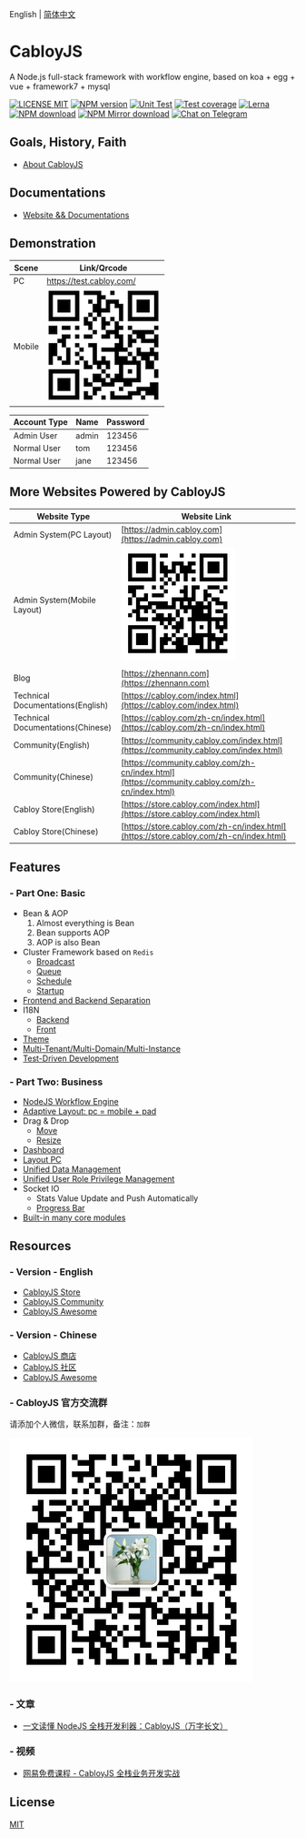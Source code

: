 English | [简体中文](./README.md)

# CabloyJS

A Node.js full-stack framework with workflow engine, based on koa + egg + vue + framework7 + mysql

[![LICENSE MIT][license-image]][license-url]
[![NPM version][npm-image]][npm-url]
[![Unit Test][test-image]][test-url]
[![Test coverage][codecov-image]][codecov-url]
[![Lerna][lerna-image]][lerna-url]
[![NPM download][download-image]][download-url]
[![NPM Mirror download][download-image-mirror]][download-url-mirror]
[![Chat on Telegram](https://img.shields.io/badge/Chat%20on-Telegram-brightgreen.svg)](https://t.me/cabloyjs)

[license-image]: https://img.shields.io/badge/license-MIT-blue.svg
[license-url]: https://github.com/zhennann/cabloy/blob/master/LICENSE
[npm-image]: https://img.shields.io/npm/v/cabloy.svg?style=flat-square
[npm-url]: https://npmjs.com/package/cabloy
[test-image]: https://github.com/zhennann/cabloy/workflows/actions-unittest/badge.svg
[test-url]: https://github.com/zhennann/cabloy/actions
[codecov-image]: https://img.shields.io/codecov/c/github/zhennann/cabloy.svg?style=flat-square
[codecov-url]: https://codecov.io/gh/zhennann/cabloy
[lerna-image]: https://img.shields.io/badge/maintained%20with-lerna-cc00ff.svg
[lerna-url]: https://lernajs.io
[download-image]: https://img.shields.io/npm/dm/cabloy?color=orange&label=npm%20downloads
[download-url]: https://npmjs.com/package/cabloy
[download-image-mirror]: https://npmmirror.com/badge/d/cabloy.svg
[download-url-mirror]: https://npmmirror.com/package/cabloy

## Goals, History, Faith

- [About CabloyJS](https://cabloy.com/articles/introduce.html)

## Documentations

- [Website && Documentations](https://cabloy.com)

## Demonstration

| Scene  | Link/Qrcode                                                        |
| ------ | ------------------------------------------------------------------ |
| PC     | https://test.cabloy.com/                                           |
| Mobile | ![cabloy-demo-qrcode](./docs/assets/images/cabloy-demo-qrcode.png) |

| Account Type | Name  | Password |
| ------------ | ----- | -------- |
| Admin User   | admin | 123456   |
| Normal User  | tom   | 123456   |
| Normal User  | jane  | 123456   |

## More Websites Powered by CabloyJS

| Website Type                      | Website Link                                                                                   |
| --------------------------------- | ---------------------------------------------------------------------------------------------- |
| Admin System(PC Layout)           | [https://admin.cabloy.com](https://admin.cabloy.com)                                           |
| Admin System(Mobile Layout)       | ![cabloy-admin-qrcode](./docs/assets/images/cabloy-admin-qrcode.png)                           |
|                                   |                                                                                                |
| Blog                              | [https://zhennann.com](https://zhennann.com)                                                   |
| Technical Documentations(English) | [https://cabloy.com/index.html](https://cabloy.com/index.html)                                 |
| Technical Documentations(Chinese) | [https://cabloy.com/zh-cn/index.html](https://cabloy.com/zh-cn/index.html)                     |
| Community(English)                | [https://community.cabloy.com/index.html](https://community.cabloy.com/index.html)             |
| Community(Chinese)                | [https://community.cabloy.com/zh-cn/index.html](https://community.cabloy.com/zh-cn/index.html) |
| Cabloy Store(English)             | [https://store.cabloy.com/index.html](https://store.cabloy.com/index.html)                     |
| Cabloy Store(Chinese)             | [https://store.cabloy.com/zh-cn/index.html](https://store.cabloy.com/zh-cn/index.html)         |

## Features

### - Part One: Basic

- Bean & AOP
  1. Almost everything is Bean
  2. Bean supports AOP
  3. AOP is also Bean
- Cluster Framework based on `Redis`
  - [Broadcast](https://cabloy.com/articles/broadcast.html)
  - [Queue](https://cabloy.com/articles/queue.html)
  - [Schedule](https://cabloy.com/articles/schedule.html)
  - [Startup](https://cabloy.com/articles/startup.html)
- [Frontend and Backend Separation](https://cabloy.com/articles/3e5e9fcb2a37471889ad117ccee29c85.html)
- I18N
  - [Backend](https://cabloy.com/articles/70bbc388147540338aa626768a4836ed.html)
  - [Front](https://cabloy.com/articles/bd3ae53c2b3543ada207c6af083bb522.html)
- [Theme](https://cabloy.com/articles/theme.html)
- [Multi-Tenant/Multi-Domain/Multi-Instance](https://cabloy.com/articles/49e49e0dadfe4ed39687e4a06f012397.html)
- [Test-Driven Development](https://cabloy.com/articles/d22e7290f7d0452ebc2d051c3030e6e8.html)

### - Part Two: Business

- [NodeJS Workflow Engine](https://cabloy.com/articles/flow-introduce.html)
- [Adaptive Layout: pc = mobile + pad](https://cabloy.com/articles/adaptive-layout.html)
- Drag & Drop
  - [Move](https://cabloy.com/articles/dragdrop-move.html)
  - [Resize](https://cabloy.com/articles/dragdrop-resize.html)
- [Dashboard](https://cabloy.com/articles/e6848b3c477b4807b78986e1e0342717.html)
- [Layout PC](https://cabloy.com/articles/8635ddb9fba041778ef3621f257e1da4.html)
- [Unified Data Management](https://cabloy.com/articles/atom-basic.html)
- [Unified User Role Privilege Management](https://cabloy.com/articles/10c0b3a60d2a4e5f9c9b38d35bbf4101.html)
- Socket IO
  - Stats Value Update and Push Automatically
  - [Progress Bar](https://cabloy.com/articles/progress-bar.html)
- [Built-in many core modules](https://cabloy.com/articles/ce7ea65e7c5240ca88daf6aa849baaed.html)

## Resources

### - Version - English

- [CabloyJS Store](https://store.cabloy.com/index.html)
- [CabloyJS Community](https://community.cabloy.com/index.html)
- [CabloyJS Awesome](./docs/awesome.md)

### - Version - Chinese

- [CabloyJS 商店](https://store.cabloy.com/zh-cn/index.html)
- [CabloyJS 社区](https://community.cabloy.com/zh-cn/index.html)
- [CabloyJS Awesome](./docs/awesome.zh-CN.md)

### - CabloyJS 官方交流群

请添加个人微信，联系加群，备注：`加群`

![wx-zhennann](./docs/assets/images/wx-zhennann.jpg)

### - 文章

- [一文读懂 NodeJS 全栈开发利器：CabloyJS（万字长文）](https://community.cabloy.com/zh-cn/articles/known-cabloyjs.html)

### - 视频

- [网易免费课程 - CabloyJS 全栈业务开发实战](https://study.163.com/course/courseMain.htm?courseId=1209403891)

## License

[MIT](./LICENSE)
